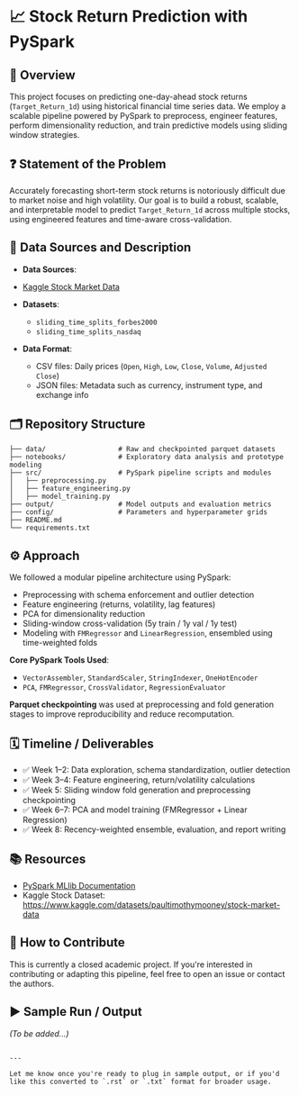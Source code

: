 # 📈 Stock Return Prediction with PySpark

## 📌 Overview

This project focuses on predicting one-day-ahead stock returns (`Target_Return_1d`) using historical financial time series data. We employ a scalable pipeline powered by PySpark to preprocess, engineer features, perform dimensionality reduction, and train predictive models using sliding window strategies.

## ❓ Statement of the Problem

Accurately forecasting short-term stock returns is notoriously difficult due to market noise and high volatility. Our goal is to build a robust, scalable, and interpretable model to predict `Target_Return_1d` across multiple stocks, using engineered features and time-aware cross-validation.

## 📂 Data Sources and Description
- **Data Sources**:  
- [Kaggle Stock Market Data](https://www.kaggle.com/datasets/paultimothymooney/stock-market-data)
- **Datasets**:  
  - `sliding_time_splits_forbes2000`  
  - `sliding_time_splits_nasdaq`  
  

- **Data Format**:  
  - CSV files: Daily prices (`Open`, `High`, `Low`, `Close`, `Volume`, `Adjusted Close`)  
  - JSON files: Metadata such as currency, instrument type, and exchange info

## 🗂️ Repository Structure

```
├── data/                  # Raw and checkpointed parquet datasets
├── notebooks/             # Exploratory data analysis and prototype modeling
├── src/                   # PySpark pipeline scripts and modules
│   ├── preprocessing.py
│   ├── feature_engineering.py
│   ├── model_training.py
├── output/                # Model outputs and evaluation metrics
├── config/                # Parameters and hyperparameter grids
├── README.md
└── requirements.txt
```

## ⚙️ Approach

We followed a modular pipeline architecture using PySpark:
- Preprocessing with schema enforcement and outlier detection
- Feature engineering (returns, volatility, lag features)
- PCA for dimensionality reduction
- Sliding-window cross-validation (5y train / 1y val / 1y test)
- Modeling with `FMRegressor` and `LinearRegression`, ensembled using time-weighted folds

**Core PySpark Tools Used**:
- `VectorAssembler`, `StandardScaler`, `StringIndexer`, `OneHotEncoder`
- `PCA`, `FMRegressor`, `CrossValidator`, `RegressionEvaluator`

**Parquet checkpointing** was used at preprocessing and fold generation stages to improve reproducibility and reduce recomputation.

## 🗓️ Timeline / Deliverables

- ✅ Week 1–2: Data exploration, schema standardization, outlier detection
- ✅ Week 3–4: Feature engineering, return/volatility calculations
- ✅ Week 5: Sliding window fold generation and preprocessing checkpointing
- ✅ Week 6–7: PCA and model training (FMRegressor + Linear Regression)
- ✅ Week 8: Recency-weighted ensemble, evaluation, and report writing

## 📚 Resources

- [PySpark MLlib Documentation](https://spark.apache.org/docs/latest/ml-guide.html)
- Kaggle Stock Dataset: https://www.kaggle.com/datasets/paultimothymooney/stock-market-data

## 🤝 How to Contribute

This is currently a closed academic project. If you're interested in contributing or adapting this pipeline, feel free to open an issue or contact the authors.

## ▶️ Sample Run / Output

_(To be added...)_
```

---

Let me know once you're ready to plug in sample output, or if you'd like this converted to `.rst` or `.txt` format for broader usage.